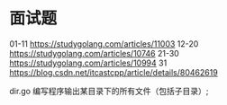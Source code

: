 # 面试题
01-11 https://studygolang.com/articles/11003
12-20 https://studygolang.com/articles/10746
21-30 https://studygolang.com/articles/10994
31    https://blog.csdn.net/itcastcpp/article/details/80462619

dir.go 编写程序输出某目录下的所有文件（包括子目录）;
